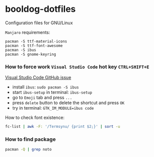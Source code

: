# booldog-dotfiles
Configuration files for GNU/Linux

`Manjaro` requirements:
```
pacman -S ttf-material-icons
pacman -S ttf-font-awesome
pacman -S ibus
pacman -S gnome-keyring
```

### How to force work `Visual Studio Code` hot key `CTRL+SHIFT+E`
[Visual Studio Code GitHub issue](https://github.com/microsoft/vscode/issues/48480)
* install `ibus`: `sudo pacman -S ibus`
* start `ibus-setup` in terminal: `ibus-setup`
* go to `Emoji` tab and press `...`
* press `delete` button to delete the shortcut and press `OK`
* try in terminal: `GTK_IM_MODULE=ibus code`

How to check font existence:
```bash
fc-list | awk -F: '/Termsynu/ {print $2;}' | sort -u
```

### How to find package
```bash
pacman -Q | grep noto
```
